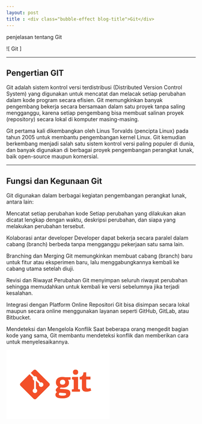 ```yaml
---
layout: post
title : <div class="bubble-effect blog-title">Git</div>
---
```


penjelasan tentang Git

![ Git ]

---

## Pengertian GIT

Git adalah sistem kontrol versi terdistribusi (Distributed Version Control System) yang digunakan untuk mencatat dan melacak setiap perubahan dalam kode program secara efisien. Git memungkinkan banyak pengembang bekerja secara bersamaan dalam satu proyek tanpa saling mengganggu, karena setiap pengembang bisa membuat salinan proyek (repository) secara lokal di komputer masing-masing.

Git pertama kali dikembangkan oleh Linus Torvalds (pencipta Linux) pada tahun 2005 untuk membantu pengembangan kernel Linux. Git kemudian berkembang menjadi salah satu sistem kontrol versi paling populer di dunia, dan banyak digunakan di berbagai proyek pengembangan perangkat lunak, baik open-source maupun komersial.

---

## Fungsi dan Kegunaan Git

Git digunakan dalam berbagai kegiatan pengembangan perangkat lunak, antara lain:

Mencatat setiap perubahan kode
Setiap perubahan yang dilakukan akan dicatat lengkap dengan waktu, deskripsi perubahan, dan siapa yang melakukan perubahan tersebut.

Kolaborasi antar developer
Developer dapat bekerja secara paralel dalam cabang (branch) berbeda tanpa mengganggu pekerjaan satu sama lain.

Branching dan Merging
Git memungkinkan membuat cabang (branch) baru untuk fitur atau eksperimen baru, lalu menggabungkannya kembali ke cabang utama setelah diuji.

Revisi dan Riwayat Perubahan
Git menyimpan seluruh riwayat perubahan sehingga memudahkan untuk kembali ke versi sebelumnya jika terjadi kesalahan.

Integrasi dengan Platform Online
Repositori Git bisa disimpan secara lokal maupun secara online menggunakan layanan seperti GitHub, GitLab, atau Bitbucket.

Mendeteksi dan Mengelola Konflik
Saat beberapa orang mengedit bagian kode yang sama, Git membantu mendeteksi konflik dan memberikan cara untuk menyelesaikannya.

<img src="/assets/images/Git.png" alt="Git.png">
